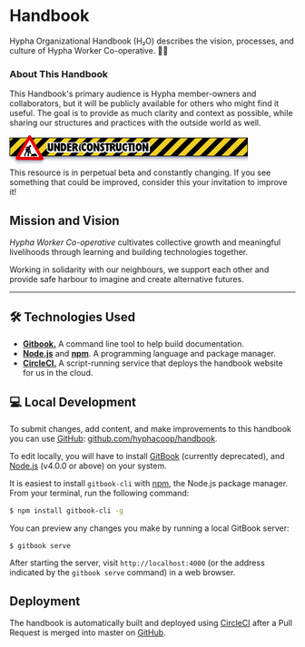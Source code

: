# Handbook

Hypha Organizational Handbook (H₂O) describes the vision, processes, and culture of Hypha Worker Co-operative. 🌿🍄

### About This Handbook
<!-- Derived from: https://handbook.enspiral.com/#about-this-handbook -->

This Handbook's primary audience is Hypha member-owners and
collaborators, but it will be publicly available for others who
might find it useful. The goal is to provide as much clarity and
context as possible, while sharing our structures and practices with the
outside world as well.

![Old-timey web 1.0 UNDER CONSTRUCTION banner](images/under-construction.gif)<br />
This resource is in perpetual beta and constantly changing. If you
see something that could be improved, consider this your invitation to improve
it!

## Mission and Vision

*Hypha Worker Co-operative* cultivates collective growth and meaningful livelihoods through learning and building technologies together.

Working in solidarity with our neighbours, we support each other and provide safe harbour to imagine and create alternative futures.

---

## 🛠 Technologies Used

- [**Gitbook.**][gitbook] A command line tool to help build documentation.
- [**Node.js**][node] and [**npm**][npm]. A programming language and package manager.
- [**CircleCI.**][circleci] A script-running service that deploys the handbook website for us in the cloud.

## 💻 Local Development

To submit changes, add content, and make improvements to this handbook you can use [GitHub][repo]: [github.com/hyphacoop/handbook][repo].

To edit locally, you will have to install [GitBook][gitbook] (currently deprecated), and [Node.js][node] (v4.0.0 or above) on your system.

It is easiest to install `gitbook-cli` with [npm][npm], the Node.js package manager. From your terminal, run the following command:

```bash
$ npm install gitbook-cli -g
```

You can preview any changes you make by running a local GitBook server:

```bash
$ gitbook serve
```

After starting the server, visit `http://localhost:4000` (or the address indicated by the `gitbook serve` command) in a web browser.

## Deployment

The handbook is automatically built and deployed using [CircleCI][circleci] after a Pull Request is merged into master on [GitHub][repo].


<!-- Links -->
[gitbook]: https://github.com/GitbookIO/gitbook-cli
[node]: https://nodejs.org/en/
[npm]: https://www.npmjs.com/
[circleci]: https://circleci.com/docs/2.0/about-circleci/
[repo]: https://github.com/hyphacoop/handbook
[config]: .circleci/config.yml
